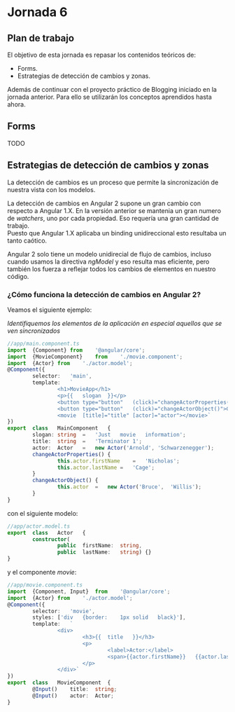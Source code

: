 # Jornada 6

## Plan de trabajo

El objetivo de esta jornada es repasar los contenidos teóricos de: 

* Forms. 
* Estrategias de detección de cambios y zonas.

Además de continuar con el proyecto práctico de Blogging iniciado en la jornada anterior. Para ello se utilizarán los conceptos aprendidos hasta ahora.

## Forms

TODO

## Estrategias de detección de cambios y zonas

La detección de cambios es un proceso que permite la sincronización de nuestra vista con los modelos.

La detección de cambios en Angular 2 supone un gran cambio con respecto a Angular 1.X. En la versión anterior se mantenia un gran numero de *watchers*, uno por cada propiedad. Eso requería una gran cantidad de trabajo.  
Puesto que Angular 1.X aplicaba un binding unidireccional esto resultaba un tanto caótico.

Angular 2 solo tiene un modelo unidirecial de flujo de cambios, incluso cuando usamos la directiva *ngModel* y eso resulta mas eficiente, pero también los fuerza a reflejar todos los cambios de elementos en nuestro código.

### ¿Cómo funciona la detección de cambios en Angular 2?

Veamos el siguiente ejemplo:

_Identifiquemos los elementos de la aplicación en especial aquellos que se ven sincronizados_

```typescript
//app/main.component.ts
import	{Component}	from	'@angular/core';
import	{MovieComponent}	from	'./movie.component';
import	{Actor}	from	'./actor.model';
@Component({
		selector:	'main',
		template:	`
				<h1>MovieApp</h1>
				<p>{{	slogan	}}</p>
				<button	type="button"	(click)="changeActorProperties()">Change	Actor	Properties</button>
				<button	type="button"	(click)="changeActorObject()">Change	Actor	Object</button>
				<movie	[title]="title"	[actor]="actor"></movie>`
})
export	class	MainComponent	{
		slogan:	string	=	'Just	movie	information';
		title:	string	=	'Terminator	1';
		actor:	Actor	=	new	Actor('Arnold',	'Schwarzenegger');
		changeActorProperties()	{
				this.actor.firstName	=	'Nicholas';
				this.actor.lastName	=	'Cage';
		}
		changeActorObject()	{
				this.actor	=	new	Actor('Bruce',	'Willis');
		}
}
```

con el siguiente modelo:

```typescript
//app/actor.model.ts
export	class	Actor	{
		constructor(
				public	firstName:	string,
				public	lastName:	string)	{}
}
```

y el componente *movie*:

```typescript
//app/movie.component.ts
import	{Component,	Input}	from	'@angular/core';
import	{Actor}	from	'./actor.model';
@Component({
		selector:	'movie',
		styles:	['div	{border:	1px	solid	black}'],
		template:	`
				<div>
						<h3>{{	title	}}</h3>
						<p>
								<label>Actor:</label>
								<span>{{actor.firstName}}	{{actor.lastName}}</span>
						</p>
				</div>`
})
export	class	MovieComponent	{
		@Input()	title:	string;
		@Input()	actor:	Actor;
}
```